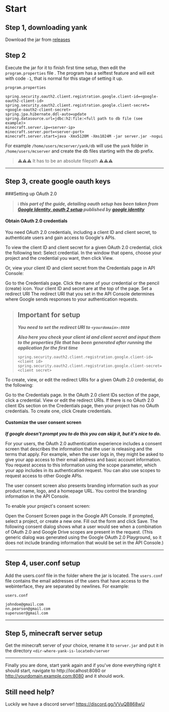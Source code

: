 # Start
## Step 1, downloading yank
Download the jar from [releases](https://github.com/LukeOnuke/yank/releases/latest)
## Step 2
Execute the jar for it to finish first time setup, then edit the `program.properties` file .
The program has a selftest feature and will exit with code `-1`, that is normal for this 
stage of setting it up.

`program.properties`
```properties
spring.security.oauth2.client.registration.google.client-id=<google-oauth2-client-id>
spring.security.oauth2.client.registration.google.client-secret=<google-oauth2-client-secret>
spring.jpa.hibernate.ddl-auto=update
spring.datasource.url=jdbc:h2:file:<full path to db file (see example)>
minecraft.server.ip=<server-ip>
minecraft.server.port=<server-port>
minecraft.server.start=java -Xmx5120M -Xms1024M -jar server.jar -nogui
```
For example `/home/users/mcserver/yank/db` will use the `yank` folder
in `/home/users/mcserver` and create the db files starting with the db prefix.

> ⚠⚠⚠ It has to be an absolute filepath ⚠⚠⚠

---
## Step 3, create google oauth keys

###Setting up OAuth 2.0
> ℹ ***this part of the guide, detailing oauth setup has been taken from
[Google Identity, oauth 2 setup](https://developers.google.com/identity/protocols/oauth2/openid-connect#appsetup)
published by [google identity](https://developers.google.com/identity)***

#### Obtain OAuth 2.0 credentials
You need OAuth 2.0 credentials, including a client ID and client secret, to authenticate users and gain access to Google's APIs.

To view the client ID and client secret for a given OAuth 2.0 credential, click the following text: Select credential. In the window that opens, choose your project and the credential you want, then click View.

Or, view your client ID and client secret from the Credentials page in API Console:

Go to the Credentials page.
Click the name of your credential or the pencil (create) icon. Your client ID and secret are at the top of the page.
Set a redirect URI
The redirect URI that you set in the API Console determines where Google sends responses to your authentication requests.
> ## Important for setup
> ***You need to set the redirect URI to `<yourdomain>:8080`***
> 
> ***Also here you check your client id and client secret and 
> input them to the properties file that has been generated after 
> running the application for the first time***
> ```properties
> spring.security.oauth2.client.registration.google.client-id=<client id>
> spring.security.oauth2.client.registration.google.client-secret=<client secret>
> ```

To create, view, or edit the redirect URIs for a given OAuth 2.0 credential, do the following:

Go to the Credentials page.
In the OAuth 2.0 client IDs section of the page, click a credential.
View or edit the redirect URIs.
If there is no OAuth 2.0 client IDs section on the Credentials page, then your project has no OAuth credentials. To create one, click Create credentials.

#### Customize the user consent screen
***If google doesn't prompt you to do this you can skip it, but it's nice to do.***

For your users, the OAuth 2.0 authentication experience includes a consent screen that describes the information that the user is releasing and the terms that apply. For example, when the user logs in, they might be asked to give your app access to their email address and basic account information. You request access to this information using the scope parameter, which your app includes in its authentication request. You can also use scopes to request access to other Google APIs.

The user consent screen also presents branding information such as your product name, logo, and a homepage URL. You control the branding information in the API Console.

To enable your project's consent screen:

Open the Consent Screen page in the Google API Console.
If prompted, select a project, or create a new one.
Fill out the form and click Save.
The following consent dialog shows what a user would see when a combination of OAuth 2.0 and Google Drive scopes are present in the request. (This generic dialog was generated using the Google OAuth 2.0 Playground, so it does not include branding information that would be set in the API Console.)



---
## Step 4, user.conf setup
   Add the users.conf file in the folder where the jar is located. The `users.conf` file
   contains the email addresses of the users that have access to the webinterface, they
   are separated by newlines.
   For example:

`users.conf`

```text
johndoe@gmail.com
nn.pearson@gmail.com
superuser@gmail.com
```
---
## Step 5, minecraft server setup
   Get the minecraft server of your choice, rename it to `server.jar` and
   put it in the directory `<dir-where-yank-is-located>/server`
   
---
Finally you are done, start yank again and if you've done everything 
right it should start, navigate to http://localhost:8080 or 
http://yourdomain.example.com:8080 and it should work.

## Still need help?
Luckily we have a discord server!
https://discord.gg/VVuQB868wU